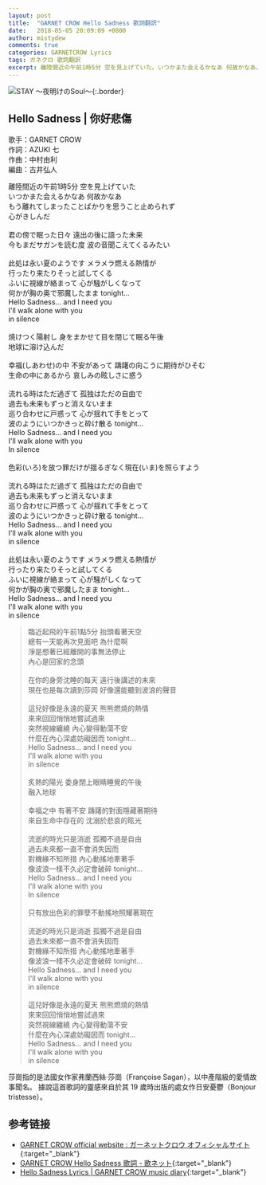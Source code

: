 ```yaml
---
layout: post
title:  "GARNET CROW Hello Sadness 歌詞翻訳"
date:   2018-05-05 20:09:09 +0800
author: mistydew
comments: true
categories: GARNETCROW Lyrics
tags: ガネクロ 歌詞翻訳
excerpt: 離陸間近の午前1時5分 空を見上げていた。いつかまた会えるかなあ 何故かなあ、もう離れてしまったことばかりを思うこと止められず、心がきしんだ。
---
```

![STAY 〜夜明けのSoul〜](https://raw.githubusercontent.com/mistydew/gc2/master/cover/album/AL07_STAY%20〜夜明けのSoul〜.jpg){:.border}

## Hello Sadness | 你好悲傷

歌手：GARNET CROW<br>
作詞：AZUKI 七<br>
作曲：中村由利<br>
編曲：古井弘人

<div class="lyric-original">
<p>
離陸間近の午前1時5分 空を見上げていた<br>
いつかまた会えるかなあ 何故かなあ<br>
もう離れてしまったことばかりを思うこと止められず<br>
心がきしんだ<br>
<br>
君の傍で眠った日々 遠出の後に語った未来<br>
今もまだサガンを読む度 波の音聞こえてくるみたい<br>
<br>
此処は永い夏のようです メラメラ燃える熱情が<br>
行ったり来たりそっと試してくる<br>
ふいに視線が絡まって 心が騒がしくなって<br>
何かが胸の奥で邪魔したまま tonight...<br>
Hello Sadness... and I need you<br>
I'll walk alone with you<br>
in silence<br>
<br>
焼けつく陽射し 身をまかせて目を閉じて眠る午後<br>
地球に溶け込んだ<br>
<br>
幸福(しあわせ)の中 不安があって 躊躇の向こうに期待がひそむ<br>
生命の中にあるから 哀しみの眩しさに惑う<br>
<br>
流れる時はただ過ぎて 孤独はただの自由で<br>
過去も未来もずっと消えないまま<br>
巡り合わせに戸惑って 心が揺れて手をとって<br>
波のようにいつかきっと砕け散る tonight...<br>
Hello Sadness... and I need you<br>
I'll walk alone with you<br>
In silence<br>
<br>
色彩(いろ)を放つ罪だけが揺るぎなく現在(いま)を照らすよう<br>
<br>
流れる時はただ過ぎて 孤独はただの自由で<br>
過去も未来もずっと消えないまま<br>
巡り合わせに戸惑って 心が揺れて手をとって<br>
波のようにいつかきっと砕け散る tonight...<br>
Hello Sadness... and I need you<br>
I'll walk alone with you<br>
in silence<br>
<br>
此処は永い夏のようです メラメラ燃える熱情が<br>
行ったり来たりそっと試してくる<br>
ふいに視線が絡まって 心が騒がしくなって<br>
何かが胸の奥で邪魔したまま tonight...<br>
Hello Sadness... and I need you<br>
I'll walk alone with you<br>
in silence
</p>
</div>

<div class="lyric-translation">
<blockquote>
臨近起飛的午前1點5分 抬頭看著天空<br>
總有一天能再次見面吧 為什麼啊<br>
淨是想著已經離開的事無法停止<br>
內心是回家的念頭<br>
<br>
在你的身旁沈睡的每天 遠行後講述的未來<br>
現在也是每次讀到莎岡 好像還能聽到波浪的聲音<br>
<br>
這兒好像是永遠的夏天 熊熊燃燒的熱情<br>
來來回回悄悄地嘗試過來<br>
突然視線纏繞 內心變得動蕩不安<br>
什麼在內心深處妨礙因而 tonight...<br>
Hello Sadness... and I need you<br>
I'll walk alone with you<br>
in silence<br>
<br>
炙熱的陽光 委身閉上眼睛睡覺的午後<br>
融入地球<br>
<br>
幸福之中 有著不安 躊躇的對面隱藏著期待<br>
來自生命中存在的 沈溺於悲哀的眩光<br>
<br>
流逝的時光只是消逝 孤獨不過是自由<br>
過去未來都一直不會消失因而<br>
對機緣不知所措 內心動搖地牽著手<br>
像波浪一樣不久必定會破碎 tonight...<br>
Hello Sadness... and I need you<br>
I'll walk alone with you<br>
In silence<br>
<br>
只有放出色彩的罪孽不動搖地照耀著現在<br>
<br>
流逝的時光只是消逝 孤獨不過是自由<br>
過去未來都一直不會消失因而<br>
對機緣不知所措 內心動搖地牽著手<br>
像波浪一樣不久必定會破碎 tonight...<br>
Hello Sadness... and I need you<br>
I'll walk alone with you<br>
in silence<br>
<br>
這兒好像是永遠的夏天 熊熊燃燒的熱情<br>
來來回回悄悄地嘗試過來<br>
突然視線纏繞 內心變得動蕩不安<br>
什麼在內心深處妨礙因而 tonight...<br>
Hello Sadness... and I need you<br>
I'll walk alone with you<br>
in silence
</blockquote>
</div>

莎崗指的是法國女作家弗蘭西絲·莎崗（Françoise Sagan），以中產階級的愛情故事聞名。
據說這首歌詞的靈感來自於其 19 歲時出版的處女作日安憂鬱（Bonjour tristesse）。

## 参考链接

* [GARNET CROW official website : ガーネットクロウ オフィシャルサイト](http://www.garnetcrow.com){:target="_blank"}
* [GARNET CROW Hello Sadness 歌詞 - 歌ネット](https://www.uta-net.com/song/85223){:target="_blank"}
* [Hello Sadness Lyrics \| GARNET CROW music diary](https://mistydew.github.io/gc/lyrics/original/Hello%20Sadness.html){:target="_blank"}
